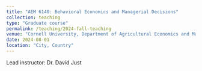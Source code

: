 ```yaml
---
title: "AEM 6140: Behavioral Economics and Managerial Decisions"
collection: teaching
type: "Graduate course"
permalink: /teaching/2024-fall-teaching
venue: "Cornell University, Department of Agricultural Economics and Management"
date: 2024-08-01
location: "City, Country"
---
```


Lead instructor: Dr. David Just